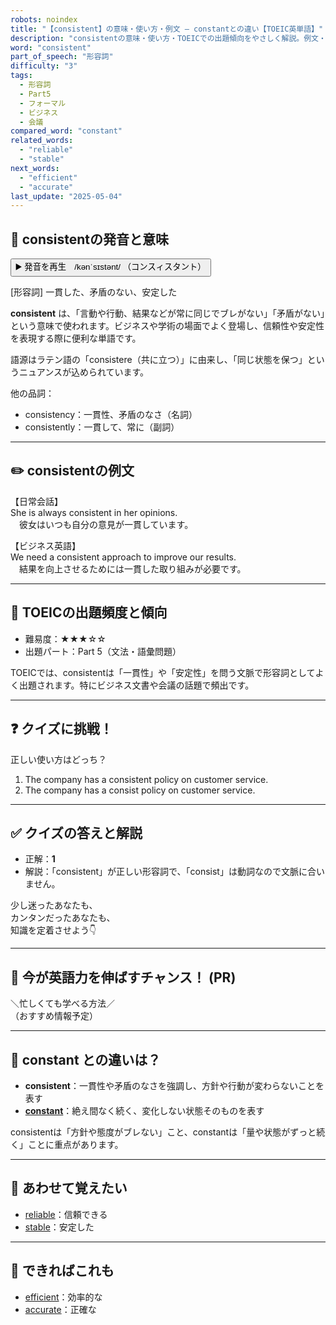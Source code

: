 ```yaml
---
robots: noindex
title: "【consistent】の意味・使い方・例文 ― constantとの違い【TOEIC英単語】"
description: "consistentの意味・使い方・TOEICでの出題傾向をやさしく解説。例文・クイズ付きでconstantとの違いもわかりやすく学べます。"
word: "consistent"
part_of_speech: "形容詞"
difficulty: "3"
tags:
  - 形容詞
  - Part5
  - フォーマル
  - ビジネス
  - 会議
compared_word: "constant"
related_words:
  - "reliable"
  - "stable"
next_words:
  - "efficient"
  - "accurate"
last_update: "2025-05-04"
---
```


## 🔰 consistentの発音と意味

<button class="play-audio" onclick="playTTS('consistent')">
  <span class="play-audio-main">
    ▶️ 発音を再生　/kənˈsɪstənt/
  </span>
  <span class="play-audio-sub">
    （コンスィスタント）
  </span>
</button>

[形容詞] 一貫した、矛盾のない、安定した

**consistent** は、「言動や行動、結果などが常に同じでブレがない」「矛盾がない」という意味で使われます。ビジネスや学術の場面でよく登場し、信頼性や安定性を表現する際に便利な単語です。

語源はラテン語の「consistere（共に立つ）」に由来し、「同じ状態を保つ」というニュアンスが込められています。

他の品詞：  
- consistency：一貫性、矛盾のなさ（名詞）
- consistently：一貫して、常に（副詞）

---

## ✏️ consistentの例文

【日常会話】  
She is always consistent in her opinions.  
　彼女はいつも自分の意見が一貫しています。

【ビジネス英語】  
We need a consistent approach to improve our results.  
　結果を向上させるためには一貫した取り組みが必要です。

---

## 🎯 TOEICの出題頻度と傾向

- 難易度：★★★☆☆
- 出題パート：Part 5（文法・語彙問題）

TOEICでは、consistentは「一貫性」や「安定性」を問う文脈で形容詞としてよく出題されます。特にビジネス文書や会議の話題で頻出です。

---

## ❓ クイズに挑戦！

正しい使い方はどっち？

1. The company has a consistent policy on customer service.  
2. The company has a consist policy on customer service.

---

## ✅ クイズの答えと解説

- 正解：**1**
- 解説：「consistent」が正しい形容詞で、「consist」は動詞なので文脈に合いません。

少し迷ったあなたも、  
カンタンだったあなたも、  
知識を定着させよう👇️

---

## 🚀 今が英語力を伸ばすチャンス！ (PR)

<div class="info-center">
＼忙しくても学べる方法／<br>  
（おすすめ情報予定）
</div>

---

## 🤔  constant との違いは？

- **consistent**：一貫性や矛盾のなさを強調し、方針や行動が変わらないことを表す
- **[constant](/word/constant/)**：絶え間なく続く、変化しない状態そのものを表す

consistentは「方針や態度がブレない」こと、constantは「量や状態がずっと続く」ことに重点があります。

---

## 🧩 あわせて覚えたい

- [reliable](/word/reliable/)：信頼できる
- [stable](/word/stable/)：安定した

---

## 📖 できればこれも

- [efficient](/word/efficient/)：効率的な
- [accurate](/word/accurate/)：正確な

<!-- cvid: aid10_bid30 -->
